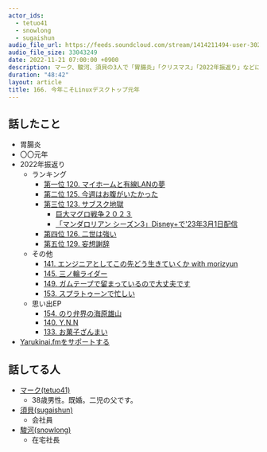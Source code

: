 ```yaml
---
actor_ids:
  - tetuo41
  - snowlong
  - sugaishun
audio_file_url: https://feeds.soundcloud.com/stream/1414211494-user-302747142-yarukinai-166-2022-01-02.mp3
audio_file_size: 33043249
date: 2022-11-21 07:00:00 +0900
description: マーク、駿河、須貝の3人で「胃腸炎」「クリスマス」「2022年振返り」などについて話しました。
duration: "48:42"
layout: article
title: 166. 今年こそLinuxデスクトップ元年
---
```


## 話したこと
- 胃腸炎
- 〇〇元年
- 2022年振返り
  - ランキング
    - [第一位 120. マイホームと有線LANの夢](https://yarukinai.fm/episode/120)
    - [第二位 125. 今週はお腹がいたかった](https://yarukinai.fm/episode/125)
    - [第三位 123. サブスク地獄](https://yarukinai.fm/episode/123)
      - [巨大マグロ戦争２０２３](https://www.tv-tokyo.co.jp/maguro_2023/)
      - [「マンダロリアン シーズン3」Disney+で'23年3月1日配信](https://av.watch.impress.co.jp/docs/news/1460723.html)
    - [第四位 126. 二世は強い](https://yarukinai.fm/episode/126)
    - [第五位 129. 妄想謝辞](https://yarukinai.fm/episode/129)
  - その他
    - [141. エンジニアとしてこの先どう生きていくか with morizyun](https://yarukinai.fm/episode/141)
    - [145. 三ノ輪ライダー](https://yarukinai.fm/episode/145)
    - [149. ガムテープで留まっているので大丈夫です](https://yarukinai.fm/episode/149)
    - [153. スプラトゥーンで忙しい](https://yarukinai.fm/episode/153)
  - 思い出EP
    - [154. のり弁界の海原雄山](https://yarukinai.fm/episode/154)
    - [140. Y.N.N](https://yarukinai.fm/episode/140)
    - [133. お菓子ざんまい](https://yarukinai.fm/episode/133)
- [Yarukinai.fmをサポートする](https://note.com/tetuo41/circle)

## 話してる人
- [マーク(tetuo41)](https://twitter.com/tetuo41)
  - 38歳男性。既婚。二児の父です。
- [須貝(sugaishun)](https://twitter.com/sugaishun)
  - 会社員
- [駿河(snowlong)](https://twitter.com/_snowlong)
  - 在宅社長
